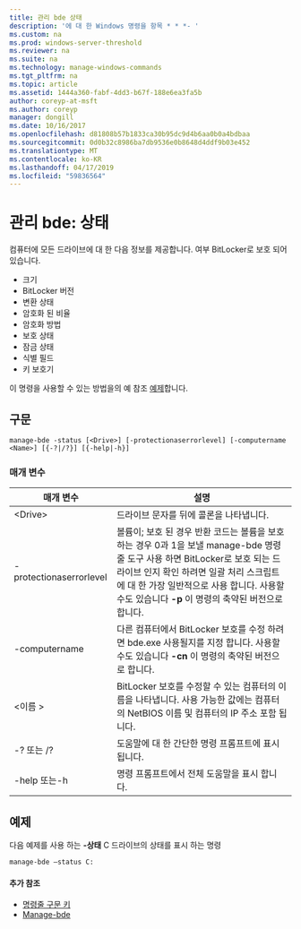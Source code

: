 ```yaml
---
title: 관리 bde 상태
description: '에 대 한 Windows 명령을 항목 * * *- '
ms.custom: na
ms.prod: windows-server-threshold
ms.reviewer: na
ms.suite: na
ms.technology: manage-windows-commands
ms.tgt_pltfrm: na
ms.topic: article
ms.assetid: 1444a360-fabf-4dd3-b67f-188e6ea3fa5b
author: coreyp-at-msft
ms.author: coreyp
manager: dongill
ms.date: 10/16/2017
ms.openlocfilehash: d81808b57b1833ca30b95dc9d4b6aa0b0a4bdbaa
ms.sourcegitcommit: 0d0b32c8986ba7db9536e0b8648d4ddf9b03e452
ms.translationtype: MT
ms.contentlocale: ko-KR
ms.lasthandoff: 04/17/2019
ms.locfileid: "59836564"
---
```

# <a name="manage-bde-status"></a>관리 bde: 상태



컴퓨터에 모든 드라이브에 대 한 다음 정보를 제공합니다. 여부 BitLocker로 보호 되어 있습니다.
-   크기
-   BitLocker 버전
-   변환 상태
-   암호화 된 비율
-   암호화 방법
-   보호 상태
-   잠금 상태
-   식별 필드
-   키 보호기

이 명령을 사용할 수 있는 방법을의 예 참조 [예제](#BKMK_Examples)합니다.

## <a name="syntax"></a>구문

```
manage-bde -status [<Drive>] [-protectionaserrorlevel] [-computername <Name>] [{-?|/?}] [{-help|-h}]
```

### <a name="parameters"></a>매개 변수

|매개 변수|설명|
|---------|-----------|
|\<Drive>|드라이브 문자를 뒤에 콜론을 나타냅니다.|
|-protectionaserrorlevel|볼륨이; 보호 된 경우 반환 코드는 볼륨을 보호 하는 경우 0과 1을 보낼 manage-bde 명령줄 도구 사용 하면 BitLocker로 보호 되는 드라이브 인지 확인 하려면 일괄 처리 스크립트에 대 한 가장 일반적으로 사용 합니다. 사용할 수도 있습니다 **-p** 이 명령의 축약된 버전으로 합니다.|
|-computername|다른 컴퓨터에서 BitLocker 보호를 수정 하려면 bde.exe 사용될지를 지정 합니다. 사용할 수도 있습니다 **-cn** 이 명령의 축약된 버전으로 합니다.|
|\<이름 >|BitLocker 보호를 수정할 수 있는 컴퓨터의 이름을 나타냅니다. 사용 가능한 값에는 컴퓨터의 NetBIOS 이름 및 컴퓨터의 IP 주소 포함 됩니다.|
|-? 또는 /?|도움말에 대 한 간단한 명령 프롬프트에 표시 됩니다.|
|-help 또는-h|명령 프롬프트에서 전체 도움말을 표시 합니다.|

## <a name="BKMK_Examples"></a>예제

다음 예제를 사용 하는 **-상태** C 드라이브의 상태를 표시 하는 명령
```
manage-bde –status C:
```

#### <a name="additional-references"></a>추가 참조

-   [명령줄 구문 키](command-line-syntax-key.md)
-   [Manage-bde](manage-bde.md)